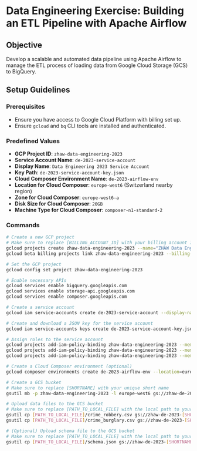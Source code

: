 # Data Engineering Exercise: Building an ETL Pipeline with Apache Airflow

## Objective

Develop a scalable and automated data pipeline using Apache Airflow to manage the ETL process of loading data from Google Cloud Storage (GCS) to BigQuery.

## Setup Guidelines

### Prerequisites

- Ensure you have access to Google Cloud Platform with billing set up.
- Ensure `gcloud` and `bq` CLI tools are installed and authenticated.

### Predefined Values

- **GCP Project ID**: `zhaw-data-engineering-2023`
- **Service Account Name**: `de-2023-service-account`
- **Display Name**: `Data Engineering 2023 Service Account`
- **Key Path**: `de-2023-service-account-key.json`
- **Cloud Composer Environment Name**: `de-2023-airflow-env`
- **Location for Cloud Composer**: `europe-west6` (Switzerland nearby region)
- **Zone for Cloud Composer**: `europe-west6-a`
- **Disk Size for Cloud Composer**: `20GB`
- **Machine Type for Cloud Composer**: `composer-n1-standard-2`

### Commands

```bash
# Create a new GCP project
# Make sure to replace [BILLING_ACCOUNT_ID] with your billing account ID
gcloud projects create zhaw-data-engineering-2023 --name="ZHAW Data Engineering 2023"
gcloud beta billing projects link zhaw-data-engineering-2023 --billing-account=[BILLING_ACCOUNT_ID]

# Set the GCP project
gcloud config set project zhaw-data-engineering-2023

# Enable necessary APIs
gcloud services enable bigquery.googleapis.com
gcloud services enable storage-api.googleapis.com
gcloud services enable composer.googleapis.com

# Create a service account
gcloud iam service-accounts create de-2023-service-account --display-name "Data Engineering 2023 Service Account"

# Create and download a JSON key for the service account
gcloud iam service-accounts keys create de-2023-service-account-key.json --iam-account de-2023-service-account@zhaw-data-engineering-2023.iam.gserviceaccount.com

# Assign roles to the service account
gcloud projects add-iam-policy-binding zhaw-data-engineering-2023 --member="serviceAccount:de-2023-service-account@zhaw-data-engineering-2023.iam.gserviceaccount.com" --role="roles/bigquery.user"
gcloud projects add-iam-policy-binding zhaw-data-engineering-2023 --member="serviceAccount:de-2023-service-account@zhaw-data-engineering-2023.iam.gserviceaccount.com" --role="roles/bigquery.dataEditor"
gcloud projects add-iam-policy-binding zhaw-data-engineering-2023 --member="serviceAccount:de-2023-service-account@zhaw-data-engineering-2023.iam.gserviceaccount.com" --role="roles/storage.objectAdmin"

# Create a Cloud Composer environment (optional)
gcloud composer environments create de-2023-airflow-env --location=europe-west6 --zone=europe-west6-a --disk-size=20GB --machine-type=composer-n1-standard-2

# Create a GCS bucket
# Make sure to replace [SHORTNAME] with your unique short name
gsutil mb -p zhaw-data-engineering-2023 -l europe-west6 gs://zhaw-de-2023-[SHORTNAME]-data-bucket/

# Upload data files to the GCS bucket
# Make sure to replace [PATH_TO_LOCAL_FILE] with the local path to your file
gsutil cp [PATH_TO_LOCAL_FILE]/crime_robbery.csv gs://zhaw-de-2023-[SHORTNAME]-data-bucket/
gsutil cp [PATH_TO_LOCAL_FILE]/crime_burglary.csv gs://zhaw-de-2023-[SHORTNAME]-data-bucket/

# (Optional) Upload schema file to the GCS bucket
# Make sure to replace [PATH_TO_LOCAL_FILE] with the local path to your file
gsutil cp [PATH_TO_LOCAL_FILE]/schema.json gs://zhaw-de-2023-[SHORTNAME]-data-bucket/
```
